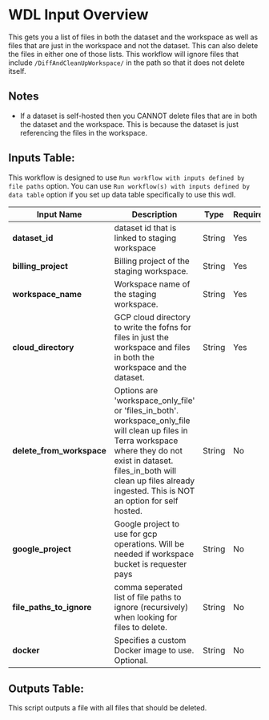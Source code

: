 # WDL Input Overview

This gets you a list of files in both the dataset and the workspace as well as files that are just in the workspace and not the dataset. This can also delete the files in either one of those lists. This workflow will ignore files that include `/DiffAndCleanUpWorkspace/` in the path so that it does not delete itself.

## Notes
* If a dataset is self-hosted then you CANNOT delete files that are in both the dataset and the workspace. This is because the dataset is just referencing the files in the workspace.

## Inputs Table:
 This workflow is designed to use `Run workflow with inputs defined by file paths` option. You can use `Run workflow(s) with inputs defined by data table` option if you set up data table specifically to use this wdl.

| Input Name                   | Description                                                                                                                                                                                                                                     | Type   | Required | Default |
|------------------------------|-------------------------------------------------------------------------------------------------------------------------------------------------------------------------------------------------------------------------------------------------|--------|----------|---------|
| **dataset_id**               | dataset id that is linked to staging workspace                                                                                                                                                                                                  | String | Yes      | N/A     |
| **billing_project**          | Billing project of the staging workspace.                                                                                                                                                                                                       | String | Yes      | N/A     |
| **workspace_name**           | Workspace name of the staging workspace.                                                                                                                                                                                                        | String | Yes      | N/A     |
| **cloud_directory**          | GCP cloud directory to write the fofns for files in just the workspace and files in both the workspace and the dataset.                                                                                                                         | String | Yes      | N/A     |
| **delete_from_workspace**    | Options are 'workspace_only_file' or 'files_in_both'. workspace_only_file will clean up files in Terra workspace where they do not exist in dataset. files_in_both will clean up files already ingested. This is NOT an option for self hosted. | String | No       | N/A     |
| **google_project**           | Google project to use for gcp operations. Will be needed if workspace bucket is requester pays                                                                                                                                                  | String | No       | N/A     |
| **file_paths_to_ignore**     | comma seperated list of file paths to ignore (recursively) when looking for files to delete.                                                                                                                                                    | String | No       | N/A     |
| **docker**                   | Specifies a custom Docker image to use. Optional.                                                                                                                                                                                               | String | No       | N/A     |


## Outputs Table:
This script outputs a file with all files that should be deleted.
